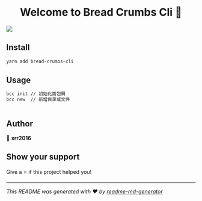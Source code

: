 <h1 align="center">Welcome to Bread Crumbs Cli 👋</h1>
<p>
  <img src="https://img.shields.io/badge/version-0.0.1-blue.svg?cacheSeconds=2592000" />
</p>

## Install

```sh
yarn add bread-crumbs-cli
```

## Usage

```sh
bcc init // 初始化面包屑
bcc new  // 新增目录或文件
```

```vue

```

## Author

👤 **xrr2016**

## Show your support

Give a ⭐️ if this project helped you!

---

_This README was generated with ❤️ by [readme-md-generator](https://github.com/kefranabg/readme-md-generator)_
